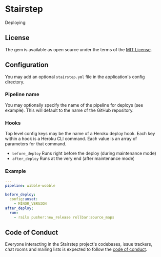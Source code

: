 # Stairstep

Deploying

## License

The gem is available as open source under the terms of the [MIT License](https://opensource.org/licenses/MIT).

## Configuration

You may add an optional `stairstep.yml` file in the application's config directory.

### Pipeline name
You may optionally specify the name of the pipeline for deploys (see example).  This will default to the name of the GitHub repository.

### Hooks
Top level config keys may be the name of a Heroku deploy hook. Each key within a hook is a Heroku CLI command. Each value is an array of parameters for that command.

- `before_deploy` Runs right before the deploy (during maintenance mode)
- `after_deploy` Runs at the very end (after maintenance mode)

### Example

```yaml
---
pipeline: wibble-wobble

before_deploy:
  config:unset:
    - MINOR_VERSION
after_deploy:
  run:
    - rails pusher:new_release rollbar:source_maps
```


## Code of Conduct

Everyone interacting in the Stairstep project's codebases, issue trackers, chat rooms and mailing lists is expected to follow the [code of conduct](./CODE_OF_CONDUCT.md).

